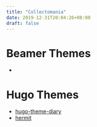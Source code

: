 ```yaml
---
title: "Collectomania"
date: 2019-12-31T20:04:26+08:00
draft: false
---
```


# Beamer Themes

* 

# Hugo Themes

* [hugo-theme-diary](https://github.com/AmazingRise/hugo-theme-diary)
* [hermit](https://github.com/Track3/hermit)

